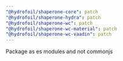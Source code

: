 ```yaml
---
"@hydrofoil/shaperone-core": patch
"@hydrofoil/shaperone-hydra": patch
"@hydrofoil/shaperone-wc": patch
"@hydrofoil/shaperone-wc-material": patch
"@hydrofoil/shaperone-wc-vaadin": patch
---
```


Package as es modules and not commonjs

